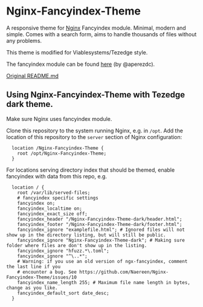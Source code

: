 # Nginx-Fancyindex-Theme
A responsive theme for [Nginx](https://www.nginx.org/) Fancyindex module. Minimal, modern and simple.
Comes with a search form, aims to handle thousands of files without any problems.

This theme is modified for Viablesystems/Tezedge style.

The fancyindex module can be found [here](https://github.com/aperezdc/ngx-fancyindex) (by @aperezdc).

[Original README.md](README.original.md)

## Using Nginx-Fancyindex-Theme with Tezedge dark theme.

Make sure Nginx uses fancyindex module.

Clone this repository to the system running Nginx, e.g. in `/opt`. Add the
location of this repository to the `server` section of Nginx configuration:

```
  location /Nginx-Fancyindex-Theme {
    root /opt/Nginx-Fancyindex-Theme;
  }
```

For locations serving directory index that should be themed, enable fancyindex with data from this repo, e.g.

```
  location / {
    root /var/lib/served-files;
    # fancyindex specific settings
    fancyindex on;
    fancyindex_localtime on;
    fancyindex_exact_size off;
    fancyindex_header "/Nginx-Fancyindex-Theme-dark/header.html";
    fancyindex_footer "/Nginx-Fancyindex-Theme-dark/footer.html";
    fancyindex_ignore "examplefile.html"; # Ignored files will not show up in the directory listing, but will still be public. 
    fancyindex_ignore "Nginx-Fancyindex-Theme-dark"; # Making sure folder where files are don't show up in the listing. 
    fancyindex_ignore "hfuzz.*\.toml";
    fancyindex_ignore "^\..*";
    # Warning: if you use an old version of ngx-fancyindex, comment the last line if you
    # encounter a bug. See https://github.com/Naereen/Nginx-Fancyindex-Theme/issues/10
    fancyindex_name_length 255; # Maximum file name length in bytes, change as you like.
    fancyindex_default_sort date_desc;
  }

```
